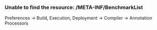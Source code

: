 ### Unable to find the resource: /META-INF/BenchmarkList
Preferences -> Build, Execution, Deployment -> Compiler -> Annotation Processors
